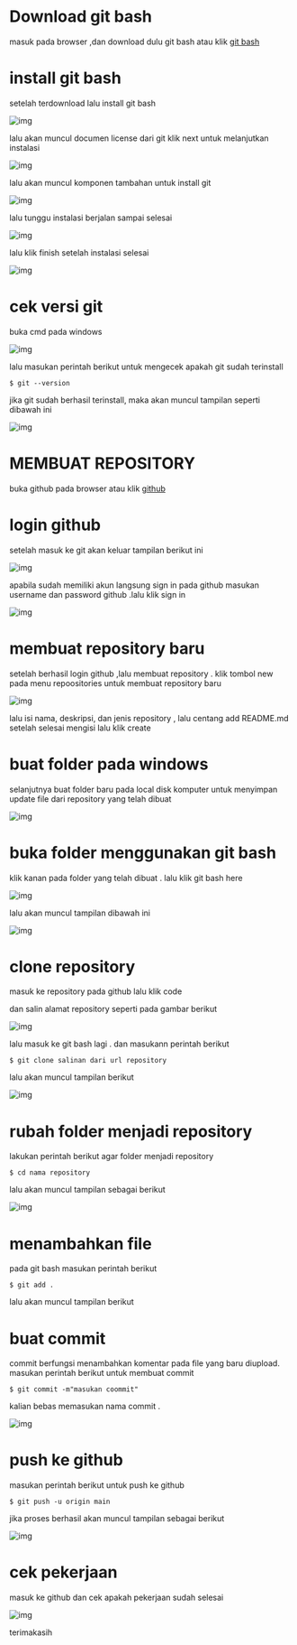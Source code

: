 # Download git bash


masuk pada browser ,dan download dulu git bash atau klik [git bash](http://git-scm.com)

# install git bash

setelah terdownload lalu install git bash

![img](gambar/filebash.png)


lalu akan muncul documen license dari git klik next untuk melanjutkan instalasi

![img](gambar/lisen.png)

lalu akan muncul komponen tambahan untuk install git

![img](gabar/filetambah.png)

lalu tunggu instalasi berjalan sampai selesai

![img](gambar/install.png)

lalu klik finish setelah instalasi selesai

![img](gambar/finish.png)

# cek versi git

buka cmd pada windows

![img](gambar/cmd.png)

lalu masukan perintah berikut untuk mengecek apakah git sudah terinstall

    $ git --version

jika git sudah berhasil terinstall, maka akan muncul tampilan seperti dibawah ini

![img](gambar/version.png)

# MEMBUAT REPOSITORY

buka github pada browser atau klik [github](www.github.com)

# login github

setelah masuk ke git akan keluar tampilan berikut ini

![img](gambar/awalan.png)

apabila sudah memiliki akun langsung sign in pada github masukan username dan password github .lalu klik sign in

![img](gambar/signin.png)

# membuat repository baru

setelah berhasil login github ,lalu membuat repository . klik tombol new pada menu repoositories untuk membuat repository baru

![img](gambar/repobaru.png)

lalu isi nama, deskripsi, dan jenis repository , lalu centang add README.md setelah selesai mengisi lalu klik create

# buat folder pada windows

selanjutnya buat folder baru pada local disk komputer untuk menyimpan update file dari repository yang telah dibuat

![img](gambar/newfolder.png)

# buka folder menggunakan git bash

klik kanan pada folder yang telah dibuat . lalu klik git bash here

![img](gambar/bukabash.png)

lalu akan muncul tampilan dibawah ini

![img](gambar/mingwe.png)

# clone repository
masuk ke repository pada github lalu klik code

dan salin alamat repository seperti pada gambar berikut

![img](gambar/code.png)

lalu masuk ke git bash lagi . dan masukann perintah berikut

    $ git clone salinan dari url repository

lalu akan muncul tampilan berikut

![img](gambar/clonerepo.png)

# rubah folder menjadi repository
lakukan perintah berikut agar folder menjadi repository

    $ cd nama repository

lalu akan muncul tampilan sebagai berikut


![img](gambar/cd.png)

# menambahkan file
pada git bash masukan perintah berikut

    $ git add .

lalu akan muncul tampilan berikut

# buat commit
commit berfungsi menambahkan komentar pada file yang baru diupload. masukan perintah berikut untuk membuat commit

    $ git commit -m"masukan coommit"

kalian bebas memasukan nama commit .

![img](gambar/comit.png)

# push ke github
masukan perintah berikut untuk push ke github

    $ git push -u origin main

jika proses berhasil akan muncul tampilan sebagai berikut

![img](gambar/push.png)

# cek pekerjaan
masuk ke github dan cek apakah pekerjaan sudah selesai

![img](gambar/cek.png)

terimakasih


